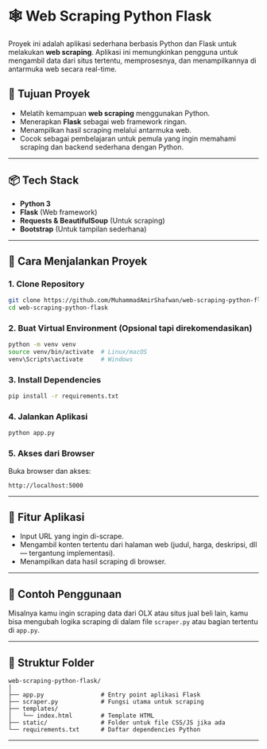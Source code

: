 # 🕸️ Web Scraping Python Flask

Proyek ini adalah aplikasi sederhana berbasis Python dan Flask untuk melakukan **web scraping**. Aplikasi ini memungkinkan pengguna untuk mengambil data dari situs tertentu, memprosesnya, dan menampilkannya di antarmuka web secara real-time.

## 🧠 Tujuan Proyek

- Melatih kemampuan **web scraping** menggunakan Python.
- Menerapkan **Flask** sebagai web framework ringan.
- Menampilkan hasil scraping melalui antarmuka web.
- Cocok sebagai pembelajaran untuk pemula yang ingin memahami scraping dan backend sederhana dengan Python.

---

## 📦 Tech Stack

- **Python 3**
- **Flask** (Web framework)
- **Requests & BeautifulSoup** (Untuk scraping)
- **Bootstrap** (Untuk tampilan sederhana)

---

## 🚀 Cara Menjalankan Proyek

### 1. Clone Repository

```bash
git clone https://github.com/MuhammadAmirShafwan/web-scraping-python-flask.git
cd web-scraping-python-flask
```

### 2. Buat Virtual Environment (Opsional tapi direkomendasikan)

```bash
python -m venv venv
source venv/bin/activate  # Linux/macOS
venv\Scripts\activate     # Windows
```

### 3. Install Dependencies

```bash
pip install -r requirements.txt
```

### 4. Jalankan Aplikasi

```bash
python app.py
```

### 5. Akses dari Browser

Buka browser dan akses:

```
http://localhost:5000
```

---

## 📝 Fitur Aplikasi

- Input URL yang ingin di-scrape.
- Mengambil konten tertentu dari halaman web (judul, harga, deskripsi, dll — tergantung implementasi).
- Menampilkan data hasil scraping di browser.

---

## 🧪 Contoh Penggunaan

Misalnya kamu ingin scraping data dari OLX atau situs jual beli lain, kamu bisa mengubah logika scraping di dalam file `scraper.py` atau bagian tertentu di `app.py`.

---

## 📂 Struktur Folder

```
web-scraping-python-flask/
│
├── app.py                # Entry point aplikasi Flask
├── scraper.py            # Fungsi utama untuk scraping
├── templates/
│   └── index.html        # Template HTML
├── static/               # Folder untuk file CSS/JS jika ada
└── requirements.txt      # Daftar dependencies Python
```

---
